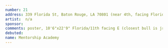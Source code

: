 ```yaml
---
number: 21
address: 339 Florida St, Baton Rouge, LA 70801 (near 4th, facing Florida)
artist:  n/a
sponsor: 
comments: poster, 10'6"x22'9" Florida/11th facing E (closest bull is jr, #19058, Florida/26th, 157529 imps)
debuted: 
name: Mentorship Academy
---
```

